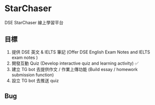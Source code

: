 # StarChaser

DSE StarChaser 線上學習平台

## 目標

1. 提供 DSE 英文 & IELTS 筆記 (Offer DSE English Exam Notes and IELTS exam notes )
2. 開發互動 Quiz (Develop interactive quiz and learning activity) ✅
3. 建立 TG bot 去提供作文 / 作業上傳功能 (Build essay / homework submission function)
4. 設立 TG bot 去推送 quiz

## Bug
